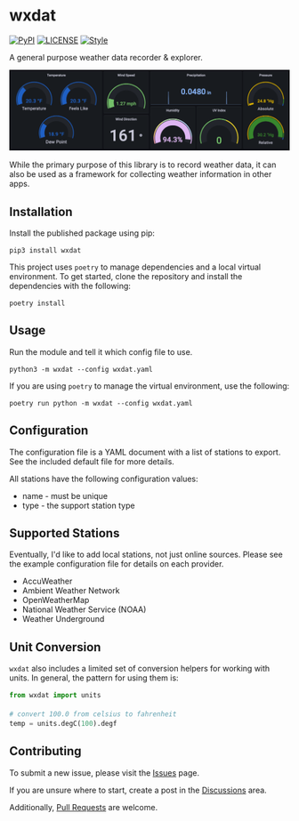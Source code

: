 # wxdat #

[![PyPI](https://img.shields.io/pypi/v/wxdat.svg)](https://pypi.org/project/wxdat)
[![LICENSE](https://img.shields.io/github/license/jheddings/wxdat)](LICENSE)
[![Style](https://img.shields.io/badge/style-black-black)](https://github.com/ambv/black)

A general purpose weather data recorder & explorer.

![dashboard](docs/images/dashboard.png)

While the primary purpose of this library is to record weather data, it can also be
used as a framework for collecting weather information in other apps.

## Installation ##

Install the published package using pip:

```shell
pip3 install wxdat
```

This project uses `poetry` to manage dependencies and a local virtual environment.  To
get started, clone the repository and install the dependencies with the following:

```shell
poetry install
```

## Usage ##

Run the module and tell it which config file to use.

```shell
python3 -m wxdat --config wxdat.yaml
```

If you are using `poetry` to manage the virtual environment, use the following:

```shell
poetry run python -m wxdat --config wxdat.yaml
```

## Configuration ##

The configuration file is a YAML document with a list of stations to export.  See the
included default file for more details.

All stations have the following configuration values:
* name - must be unique
* type - the support station type

## Supported Stations ##

Eventually, I'd like to add local stations, not just online sources.  Please see
the example configuration file for details on each provider.

* AccuWeather
* Ambient Weather Network
* OpenWeatherMap
* National Weather Service (NOAA)
* Weather Underground

## Unit Conversion ##

`wxdat` also includes a limited set of conversion helpers for working with units.  In
general, the pattern for using them is:

```python
from wxdat import units

# convert 100.0 from celsius to fahrenheit
temp = units.degC(100).degf
```

## Contributing ##

To submit a new issue, please visit the [Issues](https://github.com/jheddings/wxdat/issues)
page.

If you are unsure where to start, create a post in the
[Discussions](https://github.com/jheddings/wxdat/discussions) area.

Additionally, [Pull Requests](https://github.com/jheddings/wxdat/pulls) are welcome.
